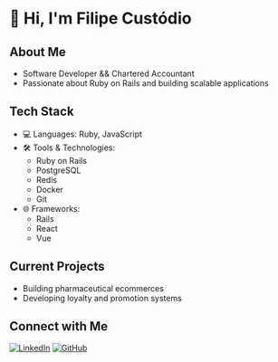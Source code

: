 # 👋 Hi, I'm Filipe Custódio

## About Me

- Software Developer && Chartered Accountant
- Passionate about Ruby on Rails and building scalable applications

## Tech Stack

- 💻 Languages: Ruby, JavaScript
- 🛠️ Tools & Technologies:
  - Ruby on Rails
  - PostgreSQL
  - Redis
  - Docker
  - Git
- 🌐 Frameworks:
  - Rails
  - React
  - Vue

## Current Projects

- Building pharmaceutical ecommerces
- Developing loyalty and promotion systems

## Connect with Me

[![LinkedIn](https://img.shields.io/badge/LinkedIn-Connect-blue)](https://www.linkedin.com/in/filipe-custodio)
[![GitHub](https://img.shields.io/badge/GitHub-Follow-lightgrey)](https://github.com/fcustodio90)

